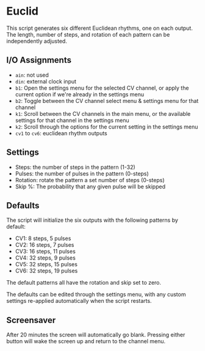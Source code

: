 # Euclid

This script generates six different Euclidean rhythms, one
on each output. The length, number of steps, and rotation
of each pattern can be independently adjusted.

## I/O Assignments

- `ain`: not used
- `din`: external clock input
- `b1`: Open the settings menu for the selected CV channel, or apply the current
  option if we're already in the settings menu
- `b2`: Toggle between the CV channel select menu & settings menu for that channel
- `k1`: Scroll between the CV channels in the main menu, or the available settings
  for that channel in the settings menu
- `k2`: Scroll through the options for the current setting in the settings menu
- `cv1` to `cv6`: euclidean rhythm outputs

## Settings

- Steps: the number of steps in the pattern (1-32)
- Pulses: the number of pulses in the pattern (0-steps)
- Rotation: rotate the pattern a set number of steps (0-steps)
- Skip %: The probability that any given pulse will be skipped

## Defaults

The script will initialize the six outputs with the following patterns by default:
- CV1: 8 steps, 5 pulses
- CV2: 16 steps, 7 pulses
- CV3: 16 steps, 11 pulses
- CV4: 32 steps, 9 pulses
- CV5: 32 steps, 15 pulses
- CV6: 32 steps, 19 pulses

The default patterns all have the rotation and skip set to zero.

The defaults can be edited through the settings menu, with any custom settings
re-applied automatically when the script restarts.

## Screensaver

After 20 minutes the screen will automatically go blank.  Pressing either button
will wake the screen up and return to the channel menu.